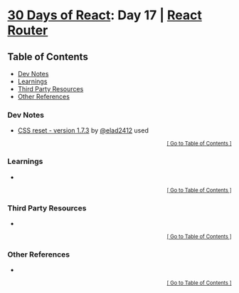 <!-- omit in toc -->
# [30 Days of React](../README.md#readme): Day 17 | [React Router](https://github.com/Asabeneh/30-Days-Of-React/blob/master/17_React_Router/17_react_router.md#readme)

<!-- omit in toc -->
## Table of Contents
- [Dev Notes](#dev-notes)
- [Learnings](#learnings)
- [Third Party Resources](#third-party-resources)
- [Other References](#other-references)

### Dev Notes
* [CSS reset - version 1.7.3](https://github.com/elad2412/the-new-css-reset) by [@elad2412](https://github.com/elad2412) used

<div align="right"><sub><a href="#table-of-contents">[ Go to Table of Contents ]</a></sub></div>

### Learnings
*

<div align="right"><sub><a href="#table-of-contents">[ Go to Table of Contents ]</a></sub></div>

### Third Party Resources
*

<div align="right"><sub><a href="#table-of-contents">[ Go to Table of Contents ]</a></sub></div>

### Other References
*

<div align="right"><sub><a href="#table-of-contents">[ Go to Table of Contents ]</a></sub></div>
